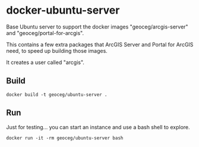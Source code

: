 # docker-ubuntu-server
Base Ubuntu server to support the docker images
"geoceg/arcgis-server" and "geoceg/portal-for-arcgis".

This contains a few extra packages that ArcGIS Server
and Portal for ArcGIS need, to speed up building those images.

It creates a user called "arcgis". 

## Build

```
docker build -t geoceg/ubuntu-server .
```

## Run

Just for testing... you can start an instance and 
use a bash shell to explore.

```
docker run -it -rm geoceg/ubuntu-server bash
```
